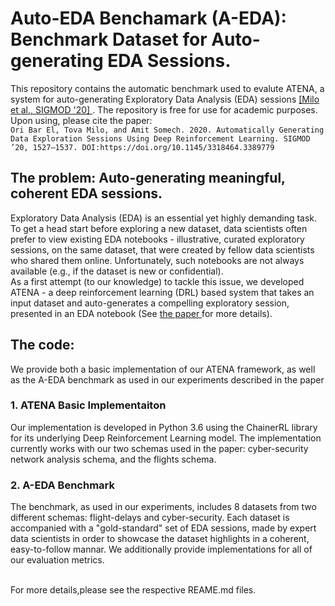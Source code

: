 # Auto-EDA Benchamark (A-EDA): Benchmark Dataset for Auto-generating EDA Sessions.
This repository contains the automatic benchmark used to evalute ATENA, a system for auto-generating Exploratory Data Analysis (EDA) sessions <a href="https://dl.acm.org/doi/abs/10.1145/3318464.3389779">  [Milo et al., SIGMOD '20] </a>. The repository is free for use for academic purposes. Upon using, please cite the paper:</br>
```Ori Bar El, Tova Milo, and Amit Somech. 2020. Automatically Generating Data Exploration Sessions Using Deep Reinforcement Learning. SIGMOD ’20, 1527–1537. DOI:https://doi.org/10.1145/3318464.3389779```

## The problem: Auto-generating meaningful, coherent EDA sessions.
Exploratory Data Analysis (EDA) is an essential yet highly demanding task. To get a head start before exploring a new dataset, data scientists often prefer to view existing EDA notebooks - illustrative, curated exploratory sessions, on the same dataset, that were created by fellow data scientists who shared them online. Unfortunately, such notebooks are not always available (e.g., if the dataset is new or confidential). 
</br>
As a first attempt (to our knowledge) to tackle this issue, we developed ATENA - a deep reinforcement learning (DRL) based system that takes an input dataset and auto-generates a compelling exploratory session, presented in an EDA notebook (See  <a href="https://dl.acm.org/doi/abs/10.1145/3318464.3389779"> the paper </a> for more details). 

## The code:
We provide both a basic implementation of our ATENA framework, as well as the A-EDA benchmark as used in our experiments described in the paper

### 1. ATENA Basic Implementaiton
Our implementation is developed in Python 3.6 using the ChainerRL library for its underlying Deep Reinforcement Learning model. 
The implementation currently works with our two schemas used in the paper: cyber-security network analysis schema, and the flights schema. 

### 2. A-EDA Benchmark
The benchmark, as used in our experiments, includes 8 datasets from two different schemas: flight-delays and cyber-security.
Each dataset is accompanied with a "gold-standard" set of EDA sessions, made by expert data scientists in order to showcase the dataset highlights in a coherent, easy-to-follow mannar.
We additionally provide implementations for all of our evaluation metrics. 

<br>
For more details,please see the respective REAME.md files.
